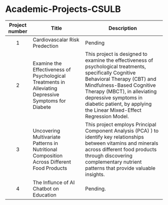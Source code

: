# Academic-Projects-CSULB
| Project number | Title | Description |
| :-----------: | ----------- |----------- |
| 1 | Cardiovascalar Risk Predection | Pending |
| 2 | Examine the Effectiveness of Psychological Treatments in Alleviating Depressive Symptoms for Diabete | This project is designed to examine the effectiveness of psychological treatments, specifically Cognitive Behavioral Therapy (CBT) and Mindfulness-Based Cognitive Therapy (MBCT), in alleviating depressive symptoms in diabetic patient, by applying the Linear Mixed-Effect Regression Model. |
| 3 | Uncovering Multivariate Patterns in Nutritional Composition Across Different Food Products | This project employs Principal Component Analysis (PCA) ) to identify key relationships between vitamins and minerals across different food products through discovering complementary nutrient patterns that provide valuable insights. |
| 4 | The Influnce of AI Chatbot on Education | Pending. |
